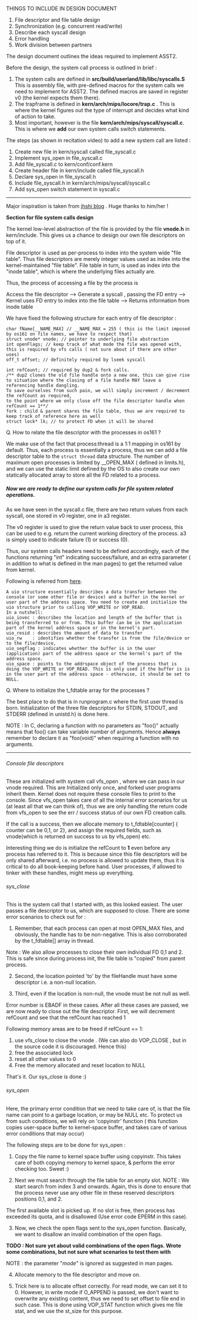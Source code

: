 THINGS TO INCLUDE IN DESIGN DOCUMENT

1. File descriptor and file table design
2. Synchronization (e.g. concurrent read/write)
3. Describe each syscall design
4. Error handling
5. Work division between partners

The design document outlines the ideas required to implement ASST2.

Before the design, the system call process is outlined in brief :

1. The system calls are defined in **src/build/userland/lib/libc/syscalls.S**
   This is assembly file, with pre-defined macros for the system calls we need to implement for ASST2. The defined macros are saved in register v0 (the kernel expects them there).
2. The trapframe is defined in **kern/arch/mips/locore/trap.c** . This is where the kernel figures out the type of        interrupt and decides what kind of action to take.
3. Most important, however is the file **kern/arch/mips/syscall/syscall.c**. This is where we **add** our own system calls
   switch statements.

The steps (as shown in recitation video) to add a new system call are listed :

1. Create new file in kern/syscall called file_syscall.c
2. Implement sys_open in file_syscall.c
3. Add file_syscall.c to kern/conf/conf.kern
4. Create header file in kern/include called file_syscall.h
5. Declare sys_open in file_syscall.h
6. Include file_syscall.h in kern/arch/mips/syscall/syscall.c
7. Add sys_open switch statement in syscall.c

***
Major inspiration is taken from [jhshi blog](http://jhshi.me/blog/tag/syscall/index.html) . Huge thanks to him/her !

**Section for file system calls design**

The kernel low-level abstraction of the file is provided by the file **vnode.h** in kern/include. This gives us a chance
to design our own file descriptors on top of it.

File descriptor is used as per-process to index into the system wide "file table". Thus file descriptors are merely integer
values used as index into the kernel-maintained "file table". File table in turn, is used as index into the "inode table", which is where the underlying files actually are.

Thus, the process of accessing a file by the process is

Access the file descriptor --> Generate a syscall , passing the FD entry --> Kernel uses FD entry to index into the file table --> Returns information from inode table

We have fixed the following structure for each entry of file descriptor :
```
char fName[__NAME_MAX] // __NAME_MAX = 255 ( this is the limit imposed by os161 on file names, we have to respect that)
struct vnode* vnode; // pointer to underlying file abstraction
int openFlags; // keep track of what mode the file was opened with, this is required by vfs calls ( not sure about if there are other uses)
off_t offset; // definitely required by lseek syscall

int refCount; // required by dup2 & fork calls.
/** dup2 clones the old file handle onto a new one, this can give rise to situation where the closing of a file handle MAY leave a referencing handle dangling.
To save ourselves from such pain, we will simply increment / decrement the refCount as required,
to the point where we only close off the file descriptor handle when refCount == 1**/
fork : child & parent shares the file table, thus we are required to keep track of reference here as well
struct lock* lk; // to protect FD when it will be shared

```

Q. How to relate the file descriptor with the processes in os161 ?

We make use of the fact that process:thread is a 1:1 mapping in os161 by default. Thus, each process is essentially a process, thus we can add a file descriptor table to the ```struct thread``` data structure. The number of maximum open processes is limited by __OPEN_MAX ( defined in limits.h), and we can use the static limit defined by the OS to also create our own statically allocated array to store all the FD related to a process.

##### Now we are ready to define our system calls for file system related operations.

As we have seen in the syscall.c file, there are two return values from each syscall, one stored in v0 register, one in a3 register.

The v0 register is used to give the return value back to user process, this can be used to e.g. return the current working directory of the process.
a3 is simply used to indicate failure (1) or success (0).

Thus, our system calls headers need to be defined accordingly, each of the functions returning "int" indicating success/failure, and an extra parameter ( in addition to what is defined in the man pages) to get the returned value from kernel.

Following is referred from [here](https://www.student.cs.uwaterloo.ca/~cs350/F09/a2-hints.html).

```
A uio structure essentially describes a data transfer between the console (or some other file or device) and a buffer in the kernel or user part of the address space. You need to create and initialize the uio structure prior to calling VOP_WRITE or VOP_READ.
In a nutshell:
uio_iovec : describes the location and length of the buffer that is being transferred to or from. This buffer can be in the application part of the kernel address space or in the kernel's part.
uio_resid : describes the amount of data to transfer
uio_rw    : identifies whether the transfer is from the file/device or to the file/device,
uio_segflag : indicates whether the buffer is in the user (application) part of the address space or the kernel's part of the address space.
uio_space : points to the addrspace object of the process that is doing the VOP_WRITE or VOP_READ. This is only used if the buffer is is in the user part of the address space - otherwise, it should be set to NULL.
```

Q. Where to initialize the t_fdtable array for the processes ?

The best place to do that is in runprogram.c where the first user thread is born. Initialization of the three file descriptors for STDIN, STDOUT, and STDERR (defined in unistd.h) is done here.

NOTE : In C, declaring a function with no parameters as "foo()" actually means that foo() can take variable number of arguments. Hence **always** remember to declare it as "foo(void)" when requiring a function with no arguments.


***

###### Console file descriptors
These are initialized with system call vfs_open , where we can pass in our vnode required. This are Initialized only once, and forked user programs inherit them. Kernel does not require these console files to print to the console.
Since vfs_open takes care of all the internal error scenarios for us (at least all that we can think of), thus we are only handling the return code from vfs_open to see the err / success status of our own FD creation calls.

If the call is a success, then we allocate memory to t_fdtable[counter] { counter can be 0,1, or 2}, and assign the required fields, such as vnode(which is returned on success to us by vfs_open) etc.

Interesting thing we do is initialize the refCount to **1** even before any process has referred to it. This is because since this file descriptors will be only shared afterward, i.e. no process is allowed to update them, thus it is critical to do all book-keeping before hand. User processes, if allowed to tinker with these handles, might mess up everything.

###### sys_close
This is the system call that I started with, as this looked easiest. The user passes a file descriptor to us, which are supposed to close. There are some error scenarios to check out for :

1. Remember, that each process can open at most OPEN_MAX files, and obviously, the handle has to be non-negative. This is also corroborated by the t_fdtable[] array in thread.

Note : We also allow processes to close their own individual FD 0,1 and 2. This is safe since during process init, the file table is "copied" from parent process.

2. Second, the location pointed 'to' by the fileHandle must have some descriptor i.e. a non-null location.

3. Third, even if the location is non-null, the vnode must be not null as well.

Error number is EBADF in these cases.
After all these cases are passed, we are now ready to close out the file descriptor. First, we will decrement refCount and see that the refCount has reached 1

Following memory areas are to be freed if refCount == 1:

1. use vfs_close to close the vnode . (We can also do VOP_CLOSE , but in the source code it is discouraged. Hence this)
2. free the associated lock
3. reset all other values to 0
4. Free the memory allocated and reset location to NULL

That's it. Our sys_close is done :)

###### sys_open

Here, the primary error condition that we need to take care of, is that the file name can point to a garbage location, or may be NULL etc. To protect us from such conditions, we will rely on 'copyinstr' function ( this function copies user-space buffer to kernel-space buffer, and takes care of various error conditions that may occur)

The following steps are to be done for sys_open :

1. Copy the file name to kernel space buffer using copyinstr. This takes care of both copying memory to kernel space, & perform the error checking too. Sweet :)

2. Next we must search through the file table for an empty slot. NOTE : We start search from index 3 and onwards. Again, this is done to ensure that the process never use any other file in these reserved descriptors positions 0,1, and 2.

The first available slot is picked up. If no slot is free, then process has exceeded its quota, and is disallowed (Use error code EPERM in this case).

3. Now, we check the open flags sent to the sys_open function. Basically, we want to disallow an invalid combination of the open flags.

**TODO : Not sure yet about valid combinations of the open flags. Wrote some combinations, but not sure what scenarios to test them with**

NOTE : the parameter "_mode_" is ignored as suggested in man pages.

4.  Allocate memory to the file descriptor and move on.

5. Trick here is to allocate offset correctly. For read mode, we can set it to 0. However, in write mode if O_APPEND is passed, we don't want to overwrite any existing content, thus we need to set offset to file end in such case.
This is done using VOP_STAT function which gives me file stat, and we use the st_size for this purpose.

